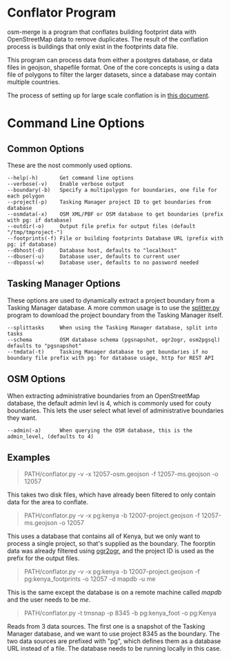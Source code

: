 # Conflator Program

osm-merge is a program that conflates building footprint data with
OpenStreetMap data to remove duplicates. The result of the conflation
process is buildings that only exist in the footprints data file.

This program can process data from either a postgres database, or data
files in geojson, shapefile format. One of the core concepts is using
a data file of polygons to filter the larger datasets, since a
database may contain multiple countries.

The process of setting up for large scale conflation is in [this
document](conflation.md).

# Command Line Options

## Common Options

These are the nost commonly used options.

    --help(-h)       Get command line options
    --verbose(-v)    Enable verbose output
    --boundary(-b)   Specify a multipolygon for boundaries, one file for each polygon
    --project(-p)    Tasking Manager project ID to get boundaries from database
    --osmdata(-x)    OSM XML/PBF or OSM database to get boundaries (prefix with pg: if database)
    --outdir(-o)     Output file prefix for output files (default "/tmp/tmproject-")
    --footprints(-f) File or building footprints Database URL (prefix with pg: if database)
    --dbhost(-d)     Database host, defaults to "localhost"
    --dbuser(-u)     Database user, defaults to current user
    --dbpass(-w)     Database user, defaults to no password needed

## Tasking Manager Options

These options are used to dynamically extract a project boundary from
a Tasking Manager database. A more common usage is to use the
[splitter.py](tm-splitter.md) program to download the project boundary
from the Tasking Manager itself.

    --splittasks     When using the Tasking Manager database, split into tasks
    --schema         OSM database schema (pgsnapshot, ogr2ogr, osm2pgsql) defaults to "pgsnapshot"
    --tmdata(-t)     Tasking Manager database to get boundaries if no boundary file prefix with pg: for database usage, http for REST API

## OSM Options

When extracting administrative boundaries from an OpenStreetMap
database, the default admin levl is 4, which is commonly used for
couty boundaries. This lets the user select what level of
administrative boundaries they want.

    --admin(-a)      When querying the OSM database, this is the admin_level, (defaults to 4)

## Examples

> PATH/conflator.py -v -x 12057-osm.geojson -f 12057-ms.geojson -o 12057

This takes two disk files, which have already been filtered to only
contain data for the area to conflate.

> PATH/conflator.py -v -x pg:kenya -b 12007-project.geojson -f 12057-ms.geojson -o 12057

This uses a database that contains all of Kenya, but we only want to
process a single project, so that's supplied as the boundary. The
foorptin data was already filtered using
[ogr2ogr](https://gdal.org/programs/ogr2ogr.html), and the project ID
is used as the prefix for the output files.

> PATH/conflator.py -v -x pg:kenya -b 12007-project.geojson -f pg:kenya_footprints -o 12057 -d mapdb -u me

This is the same except the database is on a remote machine called
_mapdb_ and the user needs to be _me_.

> PATH/conflator.py -t tmsnap -p 8345 -b pg:kenya_foot -o pg:Kenya

Reads from 3 data sources. The first one is a snapshot of the Tasking
Manager database, and we want to use project 8345 as the boundary. The
two data sources are prefixed with "pg", which defines them as a
database URL instead of a file. The database needs to be running
locally in this case.
